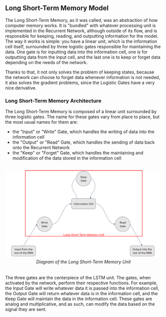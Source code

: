 <h2>Long Short-Term Memory Model</h2>

The Long Short-Term Memory, as it was called, was an abstraction of how computer memory works. It is "bundled" with whatever processing unit is implemented in the Recurrent Network, although outside of its flow, and is responsible for keeping, reading, and outputting information for the model. The way it works is simple: you have a linear unit, which is the information cell itself, surrounded by three logistic gates responsible for maintaining the data. One gate is for inputting data into the information cell, one is for outputting data from the input cell, and the last one is to keep or forget data depending on the needs of the network.

Thanks to that, it not only solves the problem of keeping states, because the network can choose to forget data whenever information is not needed, it also solves the gradient problems, since the Logistic Gates have a very nice derivative.

<h3>Long Short-Term Memory Architecture</h3>

The Long Short-Term Memory is composed of a linear unit surrounded by three logistic gates. The name for these gates vary from place to place, but the most usual names for them are:

<ul>
    <li>the "Input" or "Write" Gate, which handles the writing of data into the information cell</li>
    <li>the "Output" or "Read" Gate, which handles the sending of data back onto the Recurrent Network</li>
    <li>the "Keep" or "Forget" Gate, which handles the maintaining and modification of the data stored in the information cell</li>
</ul>
<br>
<img src="https://raw.githubusercontent.com/Gurubux/CognitiveClass-DL/master/2_Deep_Learning_with_TensorFlow/DL_CC_2_3_RNN/LSTM_Components.png" width="720"/>
<center><i>Diagram of the Long Short-Term Memory Unit</i></center>
<br><br>
The three gates are the centerpiece of the LSTM unit. The gates, when activated by the network, perform their respective functions. For example, the Input Gate will write whatever data it is passed into the information cell, the Output Gate will return whatever data is in the information cell, and the Keep Gate will maintain the data in the information cell. These gates are analog and multiplicative, and as such, can modify the data based on the signal they are sent.
